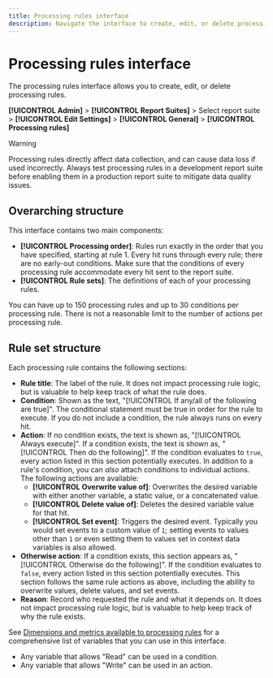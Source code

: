 ```yaml
---
title: Processing rules interface
description: Navigate the interface to create, edit, or delete processing rules.
---
```

# Processing rules interface

The processing rules interface allows you to create, edit, or delete processing rules.

**[!UICONTROL Admin]** > **[!UICONTROL Report Suites]** > Select report suite > **[!UICONTROL Edit Settings]** > **[!UICONTROL General]** > **[!UICONTROL Processing rules]**

>[!WARNING]
>
>Processing rules directly affect data collection, and can cause data loss if used incorrectly. Always test processing rules in a development report suite before enabling them in a production report suite to mitigate data quality issues.

## Overarching structure

This interface contains two main components:

* **[!UICONTROL Processing order]**: Rules run exactly in the order that you have specified, starting at rule 1. Every hit runs through every rule; there are no early-out conditions. Make sure that the conditions of every processing rule accommodate every hit sent to the report suite.
* **[!UICONTROL Rule sets]**: The definitions of each of your processing rules.

You can have up to 150 processing rules and up to 30 conditions per processing rule. There is not a reasonable limit to the number of actions per processing rule.

## Rule set structure

Each processing rule contains the following sections:

* **Rule title**: The label of the rule. It does not impact processing rule logic, but is valuable to help keep track of what the rule does.
* **Condition**: Shown as the text, "[!UICONTROL If any/all of the following are true]". The conditional statement must be true in order for the rule to execute. If you do not include a condition, the rule always runs on every hit.
* **Action**: If no condition exists, the text is shown as, "[!UICONTROL Always execute]". If a condition exists, the text is shown as, "[!UICONTROL Then do the following]". If the condition evaluates to `true`, every action listed in this section potentially executes. In addition to a rule's condition, you can _also_ attach conditions to individual actions. The following actions are available:
  * **[!UICONTROL Overwrite value of]**: Overwrites the desired variable with either another variable, a static value, or a concatenated value.
  * **[!UICONTROL Delete value of]**: Deletes the desired variable value for that hit.
  * **[!UICONTROL Set event]**: Triggers the desired event. Typically you would set events to a custom value of `1`; setting events to values other than `1` or even setting them to values set in context data variables is also allowed.
* **Otherwise action**: If a condition exists, this section appears as, "[!UICONTROL Otherwise do the following]". If the condition evaluates to `false`, every action listed in this section potentially executes. This section follows the same rule actions as above, including the ability to overwrite values, delete values, and set events.
* **Reason**: Record who requested the rule and what it depends on. It does not impact processing rule logic, but is valuable to help keep track of why the rule exists.

See [Dimensions and metrics available to processing rules](pr-variables.md) for a comprehensive list of variables that you can use in this interface.

* Any variable that allows "Read" can be used in a condition.
* Any variable that allows "Write" can be used in an action.
